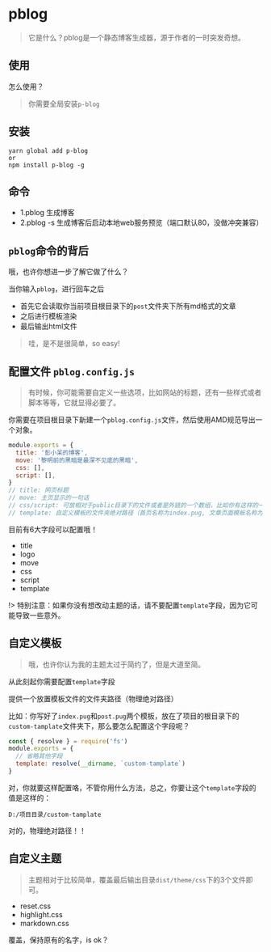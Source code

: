 # pblog

> 它是什么？pblog是一个静态博客生成器，源于作者的一时突发奇想。

## 使用

怎么使用？

> 你需要全局安装`p-blog`

## 安装

```shell
yarn global add p-blog
or
npm install p-blog -g
```

## 命令

- 1.pblog 生成博客
- 2.pblog -s 生成博客后启动本地web服务预览（端口默认80，没做冲突兼容）

## `pblog`命令的背后

哦，也许你想进一步了解它做了什么？

当你输入`pblog`，进行回车之后

- 首先它会读取你当前项目根目录下的`post`文件夹下所有md格式的文章
- 之后进行模板渲染
- 最后输出html文件

> 哇，是不是很简单，so easy!


## 配置文件 `pblog.config.js`

> 有时候，你可能需要自定义一些选项，比如网站的标题，还有一些样式或者脚本等等，它就显得必要了。

你需要在项目根目录下新建一个`pblog.config.js`文件，然后使用AMD规范导出一个对象。

```js
module.exports = {
  title: '彭小呆的博客',
  move: '黎明前的黑暗是最深不见底的黑暗',
  css: [],
  script: [],
}
// title: 网页标题
// move: 主页显示的一句话
// css/script: 可放相对于public目录下的文件或者是外链的一个数组，比如你有这样的一个文件：public/css/my.css， 那你应该写成'./css/my.css'
// template: 自定义模板的文件夹绝对路径（首页名称为index.pug, 文章页面模板名称为post.pug）
```

目前有6大字段可以配置哦！

- title
- logo
- move
- css
- script
- template

!> 特别注意：如果你没有想改动主题的话，请不要配置`template`字段，因为它可能导致一些意外。


## 自定义模板

> 哦，也许你认为我的主题太过于简约了，但是大道至简。

从此刻起你需要配置`template`字段

提供一个放置模板文件的文件夹路径（物理绝对路径）

比如：你写好了`index.pug`和`post.pug`两个模板，放在了项目的根目录下的`custom-tamplate`文件夹下，那么要怎么配置这个字段呢？

```js
const { resolve } = require('fs')
module.exports = {
  // 省略其他字段
  template: resolve(__dirname, `custom-tamplate`)
}
```

对，你就要这样配置咯，不管你用什么方法，总之，你要让这个`template`字段的值是这样的：

`D:/项目目录/custom-tamplate`

对的，物理绝对路径！！


## 自定义主题

> 主题相对于比较简单，覆盖最后输出目录`dist/theme/css`下的3个文件即可。

- reset.css
- highlight.css
- markdown.css

覆盖，保持原有的名字，is ok？